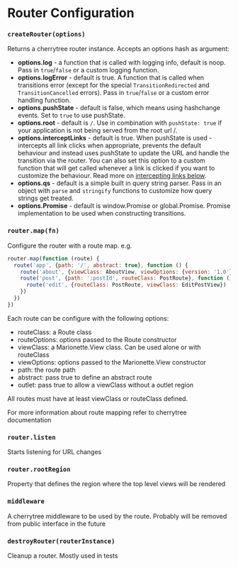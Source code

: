 # Router Configuration
 
### `createRouter(options)`
 
 Returns a cherrytree router instance. Accepts an options hash as argument:

 * **options.log** - a function that is called with logging info, default is noop. Pass in `true`/`false` or a custom logging function.
 * **options.logError** - default is true. A function that is called when transitions error (except for the special `TransitionRedirected` and `TransitionCancelled` errors). Pass in `true`/`false` or a custom error handling function.
 * **options.pushState** - default is false, which means using hashchange events. Set to `true` to use pushState.
 * **options.root** - default is `/`. Use in combination with `pushState: true` if your application is not being served from the root url /.
 * **options.interceptLinks** - default is true. When pushState is used - intercepts all link clicks when appropriate, prevents the default behaviour and instead uses pushState to update the URL and handle the transition via the router. You can also set this option to a custom function that will get called whenever a link is clicked if you want to customize the behaviour. Read more on [intercepting links below](#intercepting-links).
 * **options.qs** - default is a simple built in query string parser. Pass in an object with `parse` and `stringify` functions to customize how query strings get treated.
 * **options.Promise** - default is window.Promise or global.Promise. Promise implementation to be used when constructing transitions.

### `router.map(fn)`

Configure the router with a route map. e.g.

```js
router.map(function (route) {
  route('app', {path: '/', abstract: true}, function () {
    route('about', {viewClass: AboutView, viewOptions: {version: '1.0'}})
    route('post', {path: ':postId', routeClass: PostRoute}, function () {
      route('edit', {routeClass: PostRoute, viewClass: EditPostView})
    })
  })
})
```

Each route can be configure with the following options:

 * routeClass: a Route class
 * routeOptions: options passed to the Route constructor
 * viewClass: a Marionette.View class. Can be used alone or with routeClass
 * viewOptions: options passed to the Marionette.View constructor
 * path: the route path
 * abstract: pass true to define an abstract route
 * outlet: pass true to allow a viewClass without a outlet region

All routes must have at least viewClass or routeClass defined.

For more information about route mapping refer to cherrytree documentation
 
### `router.listen`
 
 Starts listening for URL changes

### `router.rootRegion`
 
 Property that defines the region where the top level views will be rendered

### `middleware`
 
  A cherrytree middleware to be used by the route. Probably will be removed from public interface in the future  

### `destroyRouter(routerInstance)`   

  Cleanup a router. Mostly used in tests
    